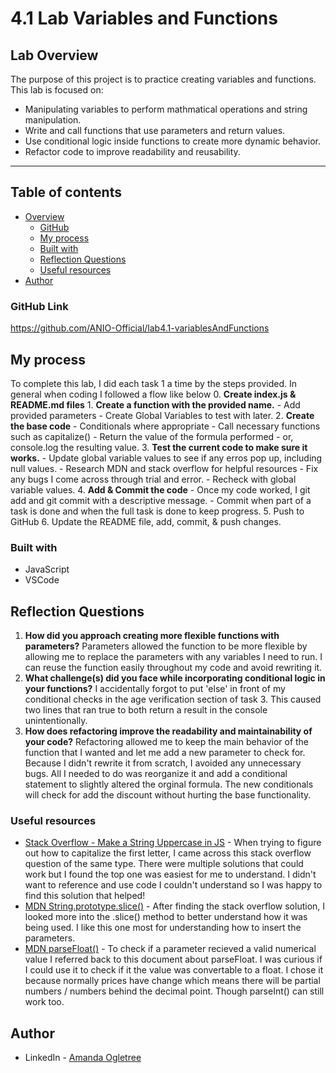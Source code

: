 # 4.1 Lab Variables and Functions
## Lab Overview
The purpose of this project is to practice creating variables and functions. This lab is focused on:

- Manipulating variables to perform mathmatical operations and string manipulation.
- Write and call functions that use parameters and return values.
- Use conditional logic inside functions to create more dynamic behavior.
- Refactor code to improve readability and reusability.
------------------------------------------------
## Table of contents

- [Overview](#overview)
  - [GitHub](#links)
  - [My process](#my-process)
  - [Built with](#built-with)
  - [Reflection Questions](#reflection)
  - [Useful resources](#useful-resources)
- [Author](#author)

### GitHub Link
https://github.com/ANIO-Official/lab4.1-variablesAndFunctions 
## My process
To complete this lab, I did each task 1 a time by the steps provided.
In general when coding I followed a flow like below
    0. **Create index.js & README.md files**
    1. **Create a function with the provided name.**
        - Add provided parameters
        - Create Global Variables to test with later.
    2. **Create the base code**
        - Conditionals where appropriate
        - Call necessary functions such as capitalize()
        - Return the value of the formula performed
        - or, console.log the resulting value.
    3. **Test the current code to make sure it works.**
        - Update global variable values to see if any erros pop up, including null values.
        - Research MDN and stack overflow for helpful resources
        - Fix any bugs I come across through trial and error.
        - Recheck with global variable values.
    4. **Add & Commit the code**
        - Once my code worked, I git add and git commit with a descriptive message.
        - Commit when part of a task is done and when the full task is done to keep progress.
    5. Push to GitHub
    6. Update the README file, add, commit, & push changes.

### Built with
- JavaScript
- VSCode

## Reflection Questions

 1. **How did you approach creating more flexible functions with parameters?**
    Parameters allowed the function to be more flexible by allowing me to replace the parameters with any variables I need to run. I can reuse the function easily throughout my code and avoid rewriting it.
 2. **What challenge(s) did you face while incorporating conditional logic in your functions?**
    I accidentally forgot to put 'else' in front of my conditional checks in the age verification section of task 3. This caused two lines that ran true to both return a result in the console unintentionally.
 3. **How does refactoring improve the readability and maintainability of your code?**
    Refactoring allowed me to keep the main behavior of the function that I wanted and let me add a new parameter to check for. Because I didn't rewrite it from scratch, I avoided any unnecessary bugs. All I needed to do was reorganize it and add a conditional statement to slightly altered the orginal formula. The new conditionals will check for add the discount without hurting the base functionality.

### Useful resources

- [Stack Overflow - Make a String Uppercase in JS](https://stackoverflow.com/questions/1026069/how-do-i-make-the-first-letter-of-a-string-uppercase-in-javascript) - When trying to figure out how to capitalize the first letter, I came across this stack overflow question of the same type. There were multiple solutions that could work but I found the top one was easiest for me to understand. I didn't want to reference and use code I couldn't understand so I was happy to find this solution that helped!
- [MDN String.prototype.slice()](https://developer.mozilla.org/en-US/docs/Web/JavaScript/Reference/Global_Objects/String/slice) - After finding the stack overflow solution, I looked more into the .slice() method to better understand how it was being used. I like this one most for understanding how to insert the parameters.
- [MDN parseFloat()](https://developer.mozilla.org/en-US/docs/Web/JavaScript/Reference/Global_Objects/parseFloat) - To check if a parameter recieved a valid numerical value I referred back to this document about parseFloat. I was curious if I could use it to check if it the value was convertable to a float.  I chose it because normally prices have change which means there will be partial numbers / numbers behind the decimal point. Though parseInt() can still work too.

## Author

- LinkedIn - [Amanda Ogletree](https://www.linkedin.com/in/amanda-ogletree-a61b60168)
